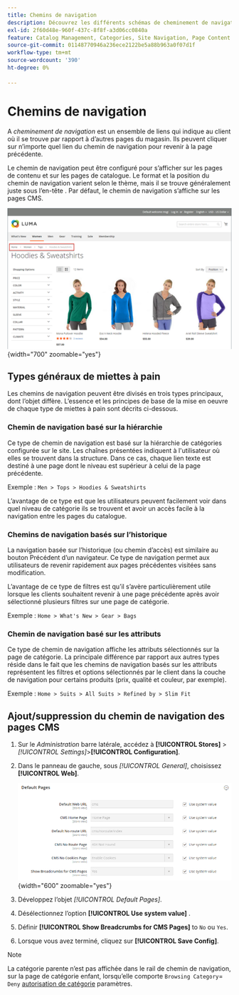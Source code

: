 ```yaml
---
title: Chemins de navigation
description: Découvrez les différents schémas de cheminement de navigation et comment les configurer pour apparaître sur les pages de contenu et de catalogue.
exl-id: 2f60d48e-960f-437c-8f8f-a3d06cc0840a
feature: Catalog Management, Categories, Site Navigation, Page Content
source-git-commit: 01148770946a236ece2122be5a88b963a0f07d1f
workflow-type: tm+mt
source-wordcount: '390'
ht-degree: 0%

---
```


# Chemins de navigation

A _cheminement de navigation_ est un ensemble de liens qui indique au client où il se trouve par rapport à d’autres pages du magasin. Ils peuvent cliquer sur n’importe quel lien du chemin de navigation pour revenir à la page précédente.

Le chemin de navigation peut être configuré pour s’afficher sur les pages de contenu et sur les pages de catalogue. Le format et la position du chemin de navigation varient selon le thème, mais il se trouve généralement juste sous l’en-tête . Par défaut, le chemin de navigation s’affiche sur les pages CMS.

![Chemin de navigation affiché dans le storefront](./assets/storefront-breadcrumb-trail.png){width="700" zoomable="yes"}

## Types généraux de miettes à pain

Les chemins de navigation peuvent être divisés en trois types principaux, dont l’objet diffère. L’essence et les principes de base de la mise en oeuvre de chaque type de miettes à pain sont décrits ci-dessous.

### Chemin de navigation basé sur la hiérarchie

Ce type de chemin de navigation est basé sur la hiérarchie de catégories configurée sur le site. Les chaînes présentées indiquent à l&#39;utilisateur où elles se trouvent dans la structure. Dans ce cas, chaque lien texte est destiné à une page dont le niveau est supérieur à celui de la page précédente.

Exemple : `Men > Tops > Hoodies & Sweatshirts`

L’avantage de ce type est que les utilisateurs peuvent facilement voir dans quel niveau de catégorie ils se trouvent et avoir un accès facile à la navigation entre les pages du catalogue.

### Chemins de navigation basés sur l’historique

La navigation basée sur l’historique (ou chemin d’accès) est similaire au bouton Précédent d’un navigateur. Ce type de navigation permet aux utilisateurs de revenir rapidement aux pages précédentes visitées sans modification.

L’avantage de ce type de filtres est qu’il s’avère particulièrement utile lorsque les clients souhaitent revenir à une page précédente après avoir sélectionné plusieurs filtres sur une page de catégorie.

Exemple : `Home > What's New > Gear > Bags`

### Chemin de navigation basé sur les attributs

Ce type de chemin de navigation affiche les attributs sélectionnés sur la page de catégorie. La principale différence par rapport aux autres types réside dans le fait que les chemins de navigation basés sur les attributs représentent les filtres et options sélectionnés par le client dans la couche de navigation pour certains produits (prix, qualité et couleur, par exemple).

Exemple : `Home > Suits > All Suits > Refined by > Slim Fit`

## Ajout/suppression du chemin de navigation des pages CMS

1. Sur le _Administration_ barre latérale, accédez à **[!UICONTROL Stores]** > _[!UICONTROL Settings]_>**[!UICONTROL Configuration]**.

1. Dans le panneau de gauche, sous _[!UICONTROL General]_, choisissez **[!UICONTROL Web]**.

   ![Afficher le chemin de navigation des pages CMS](../configuration-reference/general/assets/web-default-pages.png){width="600" zoomable="yes"}

1. Développez l’objet _[!UICONTROL Default Pages]_.

1. Désélectionnez l’option **[!UICONTROL Use system value]** .

1. Définir **[!UICONTROL Show Breadcrumbs for CMS Pages]** to `No` ou `Yes`.

1. Lorsque vous avez terminé, cliquez sur **[!UICONTROL Save Config]**.

>[!NOTE]
>
>La catégorie parente n’est pas affichée dans le rail de chemin de navigation, sur la page de catégorie enfant, lorsqu’elle comporte `Browsing Category`= `Deny` [autorisation de catégorie](category-permissions.md) paramètres.
